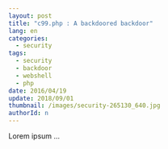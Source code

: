 ```yaml
---
layout: post
title: "c99.php : A backdoored backdoor"
lang: en
categories:
  - security
tags:
  - security
  - backdoor
  - webshell
  - php
date: 2016/04/19
update: 2018/09/01
thumbnail: /images/security-265130_640.jpg
authorId: n
---
```

Lorem ipsum ...
